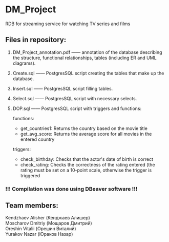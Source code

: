 # DM_Project

RDB for streaming service for watching TV series and films

## Files in repository:

1) DM_Project_annotation.pdf —— annotation of the database describing the structure, functional relationships, tables (including ER and UML diagrams).
2) Create.sql —— PostgresSQL script creating the tables that make up the database.
3) Insert.sql —— PostgresSQL script filling tables.
4) Select.sql —— PostgresSQL script with necessary selects.
5) DOP.sql —— PostgresSQL script with triggers and functions:

	functions:
	- get_countries1: Returns the country based on the movie title
	- get_avg_score: Returns the average score for all movies in the entered country
	
	triggers:
	- check_birthday: Checks that the actor's date of birth is correct
	- check_rating: Checks the correctness of the rating entered (the rating must be set on a 10-point scale, otherwise the trigger is triggered

### **!!!  Compilation was done using DBeaver software !!!**

## Team members:

Kendzhaev Alisher (Кенджаев Алишер)  
Moscharov Dmitriy (Мощаров Дмитрий)  
Oreshin Vitalii (Орешин Виталий)  
Yurakov Nazar (Юраков Назар)
